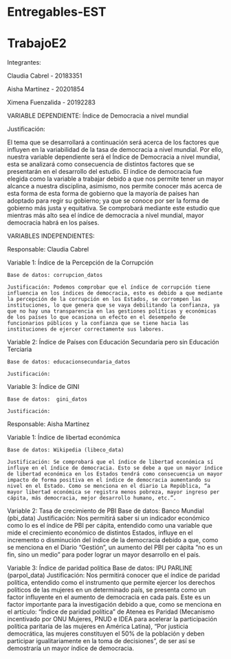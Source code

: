 # Entregables-EST
# TrabajoE2

Integrantes:

Claudia Cabrel	   - 20183351

Aisha Martínez   	 - 20201854

Ximena Fuenzalida	 - 20192283


VARIABLE DEPENDIENTE:
Índice de Democracia a nivel mundial

Justificación:

El tema que se desarrollará a continuación será acerca de los factores que influyen en la variabilidad de la tasa de democracia a nivel mundial. Por ello, nuestra variable dependiente será el Índice de Democracia a nivel mundial, esta se analizará como consecuencia de distintos factores que se presentarán en el desarrollo del estudio. El índice de democracia fue elegida como la variable a trabajar debido a que nos permite tener un mayor alcance a nuestra disciplina, asimismo, nos permite conocer más acerca de esta forma de esta forma de gobierno que la mayoría de países han adoptado para regir su gobierno; ya que se conoce por ser la forma de gobierno más justa y equitativa. Se comprobará mediante este estudio que mientras más alto sea el índice de democracia a nivel mundial, mayor democracia habrá en los países.


VARIABLES INDEPENDIENTES:



Responsable: Claudia Cabrel

  Variable 1: Índice de la Percepción de la Corrupción
    
    Base de datos: corrupcion_datos
    
    Justificación: Podemos comprobar que el índice de corrupción tiene influencia en los índices de democracia, esto es debido a que mediante la percepción de la corrupción en los Estados, se corrompen las instituciones, lo que genera que se vaya debilitando la confianza, ya que no hay una transparencia en las gestiones políticas y económicas de los países lo que ocasiona un efecto en el desempeño de funcionarios públicos y la confianza que se tiene hacia las instituciones de ejercer correctamente sus labores.

  Variable 2: Índice de Países con Educación Secundaria pero sin Educación Terciaria
    
    Base de datos: educacionsecundaria_datos
    
    Justificación:
    
  Variable 3: Índice de GINI
    
    Base de datos:  gini_datos
    
    Justificación:
    
    
    
Responsable: Aisha Martínez

  Variable 1: Índice de libertad económica
    
    Base de datos: Wikipedia (libeco_data)
    
    Justificación: Se comprobará que el índice de libertad económica sí influye en el índice de democracia. Esto se debe a que un mayor índice de libertad económica en los Estados tendrá como consecuencia un mayor impacto de forma positiva en el índice de democracia aumentando su nivel en el Estado. Como se menciona en el diario La República, “a mayor libertad económica se registra menos pobreza, mayor ingreso per cápita, más democracia, mejor desarrollo humano, etc.”.
    
   Variable 2: Tasa de crecimiento de PBI
     Base de datos: Banco Mundial (pbi_data)
     Justificación: Nos permitirá saber si un indicador económico como lo es el índice de PBI per cápita, entendido como una variable que mide el crecimiento económico de distintos Estados, influye en el incremento o disminución del índice de la democracia debido a que, como se menciona en el Diario “Gestión”, un aumento del PBI per cápita “no es un fin, sino un medio” para poder lograr un mayor desarrollo en el país.


   Variable 3: Índice de paridad política
      Base de datos: IPU PARLINE (parpol_data)
      Justificación: Nos permitirá conocer que el índice de paridad política, entendido como el instrumento que permite ejercer los derechos políticos de las mujeres en un determinado país, se presenta como un factor influyente en el aumento de democracia en cada país. Este es un factor importante para la investigación debido a que, como se menciona en el artículo: “Índice de paridad política” de Atenea es Paridad (Mecanismo incentivado por ONU Mujeres, PNUD e IDEA para acelerar la participación política paritaria de las mujeres en América Latina), “Por justicia democrática, las mujeres constituyen el 50% de la población y deben participar igualitariamente en la toma de decisiones”, de ser así se demostraría un mayor índice de democracia.





